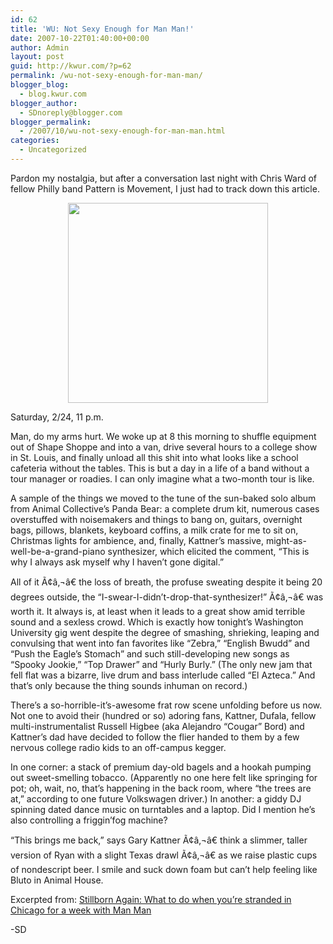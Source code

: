 ```yaml
---
id: 62
title: 'WU: Not Sexy Enough for Man Man!'
date: 2007-10-22T01:40:00+00:00
author: Admin
layout: post
guid: http://kwur.com/?p=62
permalink: /wu-not-sexy-enough-for-man-man/
blogger_blog:
  - blog.kwur.com
blogger_author:
  - SDnoreply@blogger.com
blogger_permalink:
  - /2007/10/wu-not-sexy-enough-for-man-man.html
categories:
  - Uncategorized
---
```

<div class="pf-content">
  <p>
    Pardon my nostalgia, but after a conversation last night with Chris Ward of fellow Philly band Pattern is Movement, I just had to track down this article.
  </p>
  
  <p>
    <a onblur="try {parent.deselectBloggerImageGracefully();} catch(e) {}" href="http://www.citypaper.net/images/articles/2007/04/19/cover-1.jpg"><img style="display:block; margin:0px auto 10px; text-align:center;cursor:pointer; cursor:hand;width: 320px;" src="http://www.citypaper.net/images/articles/2007/04/19/cover-1.jpg" border="0" alt="" /></a>
  </p>
  
  <p>
    Saturday, 2/24, 11 p.m.
  </p>
  
  <p>
    Man, do my arms hurt. We woke up at 8 this morning to shuffle equipment out of Shape Shoppe and into a van, drive several hours to a college show in St. Louis, and finally unload all this shit into what looks like a school cafeteria without the tables. This is but a day in a life of a band without a tour manager or roadies. I can only imagine what a two-month tour is like.
  </p>
  
  <p>
    A sample of the things we moved to the tune of the sun-baked solo album from Animal Collective&#8217;s Panda Bear: a complete drum kit, numerous cases overstuffed with noisemakers and things to bang on, guitars, overnight bags, pillows, blankets, keyboard coffins, a milk crate for me to sit on, Christmas lights for ambience, and, finally, Kattner&#8217;s massive, might-as-well-be-a-grand-piano synthesizer, which elicited the comment, &#8220;This is why I always ask myself why I haven&#8217;t gone digital.&#8221;
  </p>
  
  <p>
    All of it Ã¢â‚¬â€ the loss of breath, the profuse sweating despite it being 20 degrees outside, the &#8220;I-swear-I-didn&#8217;t-drop-that-synthesizer!&#8221; Ã¢â‚¬â€ was worth it. It always is, at least when it leads to a great show amid terrible sound and a sexless crowd. Which is exactly how tonight&#8217;s Washington University gig went despite the degree of smashing, shrieking, leaping and convulsing that went into fan favorites like &#8220;Zebra,&#8221; &#8220;English Bwudd&#8221; and &#8220;Push the Eagle&#8217;s Stomach&#8221; and such still-developing new songs as &#8220;Spooky Jookie,&#8221; &#8220;Top Drawer&#8221; and &#8220;Hurly Burly.&#8221; (The only new jam that fell flat was a bizarre, live drum and bass interlude called &#8220;El Azteca.&#8221; And that&#8217;s only because the thing sounds inhuman on record.)
  </p>
  
  <p>
    There&#8217;s a so-horrible-it&#8217;s-awesome frat row scene unfolding before us now. Not one to avoid their (hundred or so) adoring fans, Kattner, Dufala, fellow multi-instrumentalist Russell Higbee (aka Alejandro &#8220;Cougar&#8221; Bord) and Kattner&#8217;s dad have decided to follow the flier handed to them by a few nervous college radio kids to an off-campus kegger.
  </p>
  
  <p>
    In one corner: a stack of premium day-old bagels and a hookah pumping out sweet-smelling tobacco. (Apparently no one here felt like springing for pot; oh, wait, no, that&#8217;s happening in the back room, where &#8220;the trees are at,&#8221; according to one future Volkswagen driver.) In another: a giddy DJ spinning dated dance music on turntables and a laptop. Did I mention he&#8217;s also controlling a friggin&#8217;fog machine?
  </p>
  
  <p>
    &#8220;This brings me back,&#8221; says Gary Kattner Ã¢â‚¬â€ think a slimmer, taller version of Ryan with a slight Texas drawl Ã¢â‚¬â€ as we raise plastic cups of nondescript beer. I smile and suck down foam but can&#8217;t help feeling like Bluto in Animal House.
  </p>
  
  <p>
    Excerpted from: <a href="http://http://www.citypaper.net/articles/2007/04/19/stillborn-again">Stillborn Again: What to do when you&#8217;re stranded in Chicago for a week with Man Man</a>
  </p>
  
  <p>
    -SD
  </p>
</div>